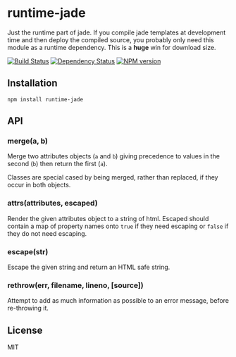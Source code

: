 # runtime-jade

  Just the runtime part of jade.  If you compile jade templates at development time and then deploy the compiled source, you probably only need this module as a runtime dependency.  This is a **huge** win for download size.

  [![Build Status](https://travis-ci.org/ForbesLindesay/runtime-jade.png?branch=master)](https://travis-ci.org/ForbesLindesay/runtime-jade)
  [![Dependency Status](https://gemnasium.com/ForbesLindesay/runtime-jade.png)](https://gemnasium.com/ForbesLindesay/runtime-jade)
  [![NPM version](https://badge.fury.io/js/runtime-jade.png)](http://badge.fury.io/js/runtime-jade)

## Installation

    npm install runtime-jade

## API

### merge(a, b)

  Merge two attributes objects (`a` and `b`) giving precedence to values in the second (`b`) then return the first (`a`).

  Classes are special cased by being merged, rather than replaced, if they occur in both objects.

### attrs(attributes, escaped)

  Render the given attributes object to a string of html.  Escaped should contain a map of property names onto `true` if they need escaping or `false` if they do not need escaping.

### escape(str)

  Escape the given string and return an HTML safe string.

### rethrow(err, filename, lineno, [source])

  Attempt to add as much information as possible to an error message, before re-throwing it.

## License

  MIT